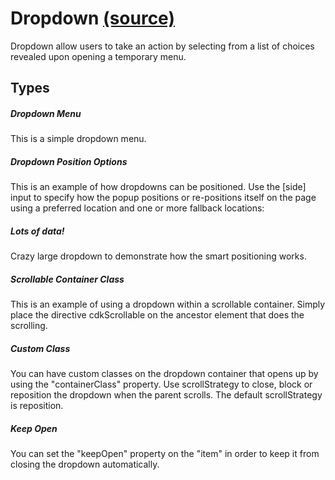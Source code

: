 Dropdown [(source)](https://github.com/bullhorn/novo-elements/tree/master/projects/novo-examples/src/elements/dropdown)
================================================================================================

Dropdown allow users to take an action by selecting from a list of choices revealed upon opening a temporary menu.

Types
-----

##### Dropdown Menu

This is a simple dropdown menu.

<code-example example="basic-drop-down"></code-example>


##### Dropdown Position Options

This is an example of how dropdowns can be positioned. Use the \[side\] input to specify how the popup positions or re\-positions itself on the page using a preferred location and one or more fallback locations:

<code-example example="position-drop-down"></code-example>

##### Lots of data!

Crazy large dropdown to demonstrate how the smart positioning works.

<code-example example="large-drop-down"></code-example>

##### Scrollable Container Class

This is an example of using a dropdown within a scrollable container. Simply place the directive cdkScrollable on the ancestor element that does the scrolling.

<code-example example="scrollable-drop-down"></code-example>

##### Custom Class

You can have custom classes on the dropdown container that opens up by using the "containerClass" property. Use scrollStrategy to close, block or reposition the dropdown when the parent scrolls. The default scrollStrategy is reposition.

<code-example example="custom-drop-down"></code-example>

##### Keep Open

You can set the "keepOpen" property on the "item" in order to keep it from closing the dropdown automatically.

<code-example example="multi-drop-down"></code-example>
